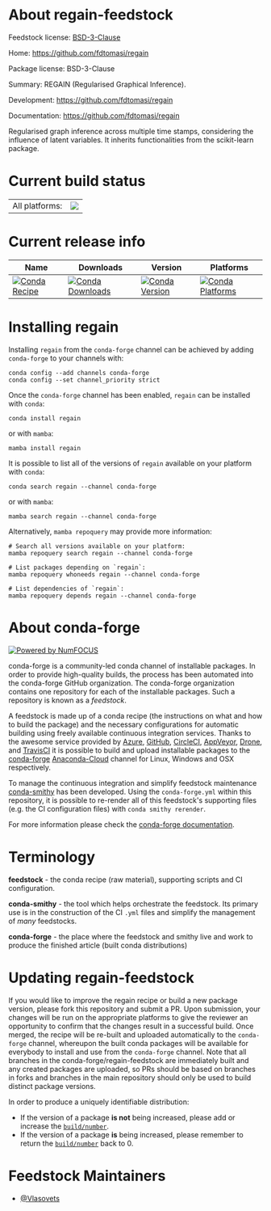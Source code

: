 About regain-feedstock
======================

Feedstock license: [BSD-3-Clause](https://github.com/conda-forge/regain-feedstock/blob/main/LICENSE.txt)

Home: https://github.com/fdtomasi/regain

Package license: BSD-3-Clause

Summary: REGAIN (Regularised Graphical Inference).

Development: https://github.com/fdtomasi/regain

Documentation: https://github.com/fdtomasi/regain

Regularised graph inference across multiple time stamps, considering the influence of latent variables.
It inherits functionalities from the scikit-learn package.


Current build status
====================


<table><tr><td>All platforms:</td>
    <td>
      <a href="https://dev.azure.com/conda-forge/feedstock-builds/_build/latest?definitionId=16994&branchName=main">
        <img src="https://dev.azure.com/conda-forge/feedstock-builds/_apis/build/status/regain-feedstock?branchName=main">
      </a>
    </td>
  </tr>
</table>

Current release info
====================

| Name | Downloads | Version | Platforms |
| --- | --- | --- | --- |
| [![Conda Recipe](https://img.shields.io/badge/recipe-regain-green.svg)](https://anaconda.org/conda-forge/regain) | [![Conda Downloads](https://img.shields.io/conda/dn/conda-forge/regain.svg)](https://anaconda.org/conda-forge/regain) | [![Conda Version](https://img.shields.io/conda/vn/conda-forge/regain.svg)](https://anaconda.org/conda-forge/regain) | [![Conda Platforms](https://img.shields.io/conda/pn/conda-forge/regain.svg)](https://anaconda.org/conda-forge/regain) |

Installing regain
=================

Installing `regain` from the `conda-forge` channel can be achieved by adding `conda-forge` to your channels with:

```
conda config --add channels conda-forge
conda config --set channel_priority strict
```

Once the `conda-forge` channel has been enabled, `regain` can be installed with `conda`:

```
conda install regain
```

or with `mamba`:

```
mamba install regain
```

It is possible to list all of the versions of `regain` available on your platform with `conda`:

```
conda search regain --channel conda-forge
```

or with `mamba`:

```
mamba search regain --channel conda-forge
```

Alternatively, `mamba repoquery` may provide more information:

```
# Search all versions available on your platform:
mamba repoquery search regain --channel conda-forge

# List packages depending on `regain`:
mamba repoquery whoneeds regain --channel conda-forge

# List dependencies of `regain`:
mamba repoquery depends regain --channel conda-forge
```


About conda-forge
=================

[![Powered by
NumFOCUS](https://img.shields.io/badge/powered%20by-NumFOCUS-orange.svg?style=flat&colorA=E1523D&colorB=007D8A)](https://numfocus.org)

conda-forge is a community-led conda channel of installable packages.
In order to provide high-quality builds, the process has been automated into the
conda-forge GitHub organization. The conda-forge organization contains one repository
for each of the installable packages. Such a repository is known as a *feedstock*.

A feedstock is made up of a conda recipe (the instructions on what and how to build
the package) and the necessary configurations for automatic building using freely
available continuous integration services. Thanks to the awesome service provided by
[Azure](https://azure.microsoft.com/en-us/services/devops/), [GitHub](https://github.com/),
[CircleCI](https://circleci.com/), [AppVeyor](https://www.appveyor.com/),
[Drone](https://cloud.drone.io/welcome), and [TravisCI](https://travis-ci.com/)
it is possible to build and upload installable packages to the
[conda-forge](https://anaconda.org/conda-forge) [Anaconda-Cloud](https://anaconda.org/)
channel for Linux, Windows and OSX respectively.

To manage the continuous integration and simplify feedstock maintenance
[conda-smithy](https://github.com/conda-forge/conda-smithy) has been developed.
Using the ``conda-forge.yml`` within this repository, it is possible to re-render all of
this feedstock's supporting files (e.g. the CI configuration files) with ``conda smithy rerender``.

For more information please check the [conda-forge documentation](https://conda-forge.org/docs/).

Terminology
===========

**feedstock** - the conda recipe (raw material), supporting scripts and CI configuration.

**conda-smithy** - the tool which helps orchestrate the feedstock.
                   Its primary use is in the construction of the CI ``.yml`` files
                   and simplify the management of *many* feedstocks.

**conda-forge** - the place where the feedstock and smithy live and work to
                  produce the finished article (built conda distributions)


Updating regain-feedstock
=========================

If you would like to improve the regain recipe or build a new
package version, please fork this repository and submit a PR. Upon submission,
your changes will be run on the appropriate platforms to give the reviewer an
opportunity to confirm that the changes result in a successful build. Once
merged, the recipe will be re-built and uploaded automatically to the
`conda-forge` channel, whereupon the built conda packages will be available for
everybody to install and use from the `conda-forge` channel.
Note that all branches in the conda-forge/regain-feedstock are
immediately built and any created packages are uploaded, so PRs should be based
on branches in forks and branches in the main repository should only be used to
build distinct package versions.

In order to produce a uniquely identifiable distribution:
 * If the version of a package **is not** being increased, please add or increase
   the [``build/number``](https://docs.conda.io/projects/conda-build/en/latest/resources/define-metadata.html#build-number-and-string).
 * If the version of a package **is** being increased, please remember to return
   the [``build/number``](https://docs.conda.io/projects/conda-build/en/latest/resources/define-metadata.html#build-number-and-string)
   back to 0.

Feedstock Maintainers
=====================

* [@Vlasovets](https://github.com/Vlasovets/)


